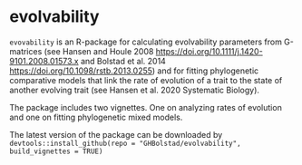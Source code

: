 # evolvability

`evovability` is an R-package for calculating evolvability parameters from G-matrices (see Hansen and Houle 2008  <https://doi.org/10.1111/j.1420-9101.2008.01573.x> and Bolstad et al. 2014 <https://doi.org/10.1098/rstb.2013.0255>) and for fitting phylogenetic comparative models that link the rate of evolution of a trait to the state of another evolving trait (see Hansen et al. 2020 Systematic Biology).

The package includes two vignettes. One on analyzing rates of evolution and one on fitting phylogenetic mixed models.

The latest version of the package can be downloaded by `devtools::install_github(repo = "GHBolstad/evolvability", build_vignettes = TRUE)`

